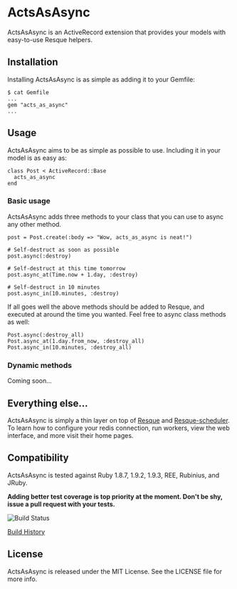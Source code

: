 # ActsAsAsync

ActsAsAsync is an ActiveRecord extension that provides your models with
easy-to-use Resque helpers.


## Installation

Installing ActsAsAsync is as simple as adding it to your Gemfile:

    $ cat Gemfile
    ...
    gem "acts_as_async"
    ...


## Usage

ActsAsAsync aims to be as simple as possible to use. Including it in your model
is as easy as:

    class Post < ActiveRecord::Base
      acts_as_async
    end

### Basic usage

ActsAsAsync adds three methods to your class that you can use to async any other
method.

    post = Post.create(:body => "Wow, acts_as_async is neat!")

    # Self-destruct as soon as possible
    post.async(:destroy)

    # Self-destruct at this time tomorrow
    post.async_at(Time.now + 1.day, :destroy)

    # Self-destruct in 10 minutes
    post.async_in(10.minutes, :destroy)

If all goes well the above methods should be added to Resque, and executed at
around the time you wanted. Feel free to async class methods as well:

    Post.async(:destroy_all)
    Post.async_at(1.day.from_now, :destroy_all)
    Post.async_in(10.minutes, :destroy_all)

### Dynamic methods

Coming soon...


## Everything else...

ActsAsAsync is simply a thin layer on top of [Resque][resque] and 
[Resque-scheduler][resque_scheduler]. To learn how to configure your redis
connection, run workers, view the web interface, and more visit their home pages.

[resque]: https://github.com/defunkt/resque
[resque_scheduler]: https://github.com/bvandenbos/resque-scheduler


## Compatibility

ActsAsAsync is tested against Ruby 1.8.7, 1.9.2, 1.9.3, REE, Rubinius, and JRuby.

**Adding better test coverage is top priority at the moment. Don't be shy, issue a
pull request with your tests.**

![Build Status](https://secure.travis-ci.org/bloudermilk/acts_as_async.png?branch=master&.png)

[Build History](http://travis-ci.org/mongoid/mongoid)


## License

ActsAsAsync is released under the MIT License. See the LICENSE file for more info.
